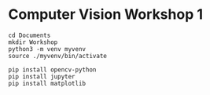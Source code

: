 # Computer Vision Workshop 1


```
cd Documents
mkdir Workshop
python3 -m venv myvenv
source ./myvenv/bin/activate
```

```
pip install opencv-python
pip install jupyter
pip install matplotlib
```
